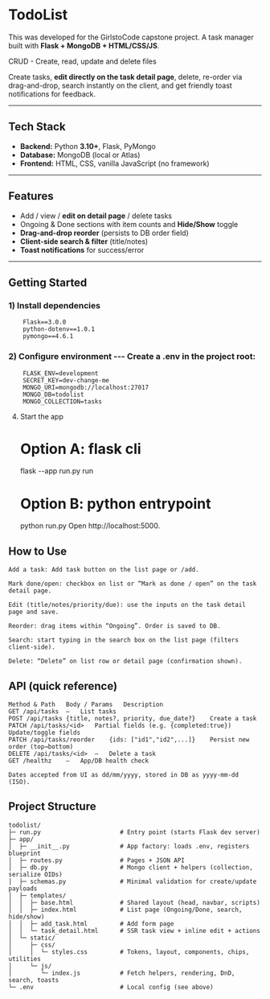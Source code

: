 # TodoList

This was developed for the GirlstoCode capstone project. A task manager built with **Flask + MongoDB + HTML/CSS/JS**.  

CRUD - Create, read, update and delete files

Create tasks, **edit directly on the task detail page**, delete, re-order via drag-and-drop, search instantly on the client, and get friendly toast notifications for feedback.

---

## Tech Stack

- **Backend:** Python **3.10+**, Flask, PyMongo
- **Database:** MongoDB (local or Atlas)
- **Frontend:** HTML, CSS, vanilla JavaScript (no framework)

---

## Features

- Add / view / **edit on detail page** / delete tasks  
- Ongoing & Done sections with item counts and **Hide/Show** toggle  
- **Drag-and-drop reorder** (persists to DB order field)  
- **Client-side search & filter** (title/notes)  
- **Toast notifications** for success/error  

---

## Getting Started
    
### 1) Install dependencies
        Flask==3.0.0
        python-dotenv==1.0.1
        pymongo==4.6.1
### 2) Configure environment --- Create a .env in the project root:
        FLASK_ENV=development
        SECRET_KEY=dev-change-me
        MONGO_URI=mongodb://localhost:27017
        MONGO_DB=todolist
        MONGO_COLLECTION=tasks

4) Start the app
    # Option A: flask cli
    flask --app run.py run

    # Option B: python entrypoint
    python run.py
    Open http://localhost:5000.

## How to Use
    Add a task: Add task button on the list page or /add.

    Mark done/open: checkbox on list or “Mark as done / open” on the task detail page.

    Edit (title/notes/priority/due): use the inputs on the task detail page and save.

    Reorder: drag items within “Ongoing”. Order is saved to DB.

    Search: start typing in the search box on the list page (filters client-side).

    Delete: “Delete” on list row or detail page (confirmation shown).

## API (quick reference)
    Method & Path	Body / Params	Description
    GET /api/tasks	—	List tasks
    POST /api/tasks	{title, notes?, priority, due_date?}	Create a task
    PATCH /api/tasks/<id>	Partial fields (e.g. {completed:true})	Update/toggle fields
    PATCH /api/tasks/reorder	{ids: ["id1","id2",...]}	Persist new order (top→bottom)
    DELETE /api/tasks/<id>	—	Delete a task
    GET /healthz	—	App/DB health check

    Dates accepted from UI as dd/mm/yyyy, stored in DB as yyyy-mm-dd (ISO).

## Project Structure
    todolist/
    ├─ run.py                      # Entry point (starts Flask dev server)
    ├─ app/
    │  ├─ __init__.py              # App factory: loads .env, registers blueprint
    │  ├─ routes.py                # Pages + JSON API
    │  ├─ db.py                    # Mongo client + helpers (collection, serialize OIDs)
    │  ├─ schemas.py               # Minimal validation for create/update payloads
    │  ├─ templates/
    │  │  ├─ base.html             # Shared layout (head, navbar, scripts)
    │  │  ├─ index.html            # List page (Ongoing/Done, search, hide/show)
    │  │  ├─ add_task.html         # Add form page
    │  │  └─ task_detail.html      # SSR task view + inline edit + actions
    │  └─ static/
    │     ├─ css/
    │     │  └─ styles.css         # Tokens, layout, components, chips, utilities
    │     └─ js/
    │        └─ index.js           # Fetch helpers, rendering, DnD, search, toasts
    └─ .env                        # Local config (see above)
